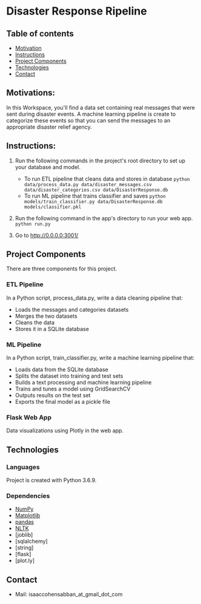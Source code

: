 # Disaster Response Ripeline

## Table of contents
* [Motivation](#Motivation)
* [Instructions](#Instructions)
* [Project Components](#Project_Components)
* [Technologies](#technologies)
* [Contact](#Contact)

## Motivations:
In this Workspace, you'll find a data set containing real messages that were sent during disaster events. A machine learning pipeline is create to categorize these events so that you can send the messages to an appropriate disaster relief agency.

## Instructions:
1. Run the following commands in the project's root directory to set up your database and model.

    - To run ETL pipeline that cleans data and stores in database
        `python data/process_data.py data/disaster_messages.csv data/disaster_categories.csv data/DisasterResponse.db`
    - To run ML pipeline that trains classifier and saves
        `python models/train_classifier.py data/DisasterResponse.db models/classifier.pkl`

2. Run the following command in the app's directory to run your web app.
    `python run.py`

3. Go to http://0.0.0.0:3001/

## Project Components
There are three components for this project.

### ETL Pipeline
In a Python script, process_data.py, write a data cleaning pipeline that:

* Loads the messages and categories datasets
* Merges the two datasets
* Cleans the data
* Stores it in a SQLite database

### ML Pipeline
In a Python script, train_classifier.py, write a machine learning pipeline that:

* Loads data from the SQLite database
* Splits the dataset into training and test sets
* Builds a text processing and machine learning pipeline
* Trains and tunes a model using GridSearchCV
* Outputs results on the test set
* Exports the final model as a pickle file

### Flask Web App
Data visualizations using Plotly in the web app. 

## Technologies
### Languages
Project is created with Python 3.6.9.

### Dependencies


* [NumPy](https://numpy.org)
* [Matplotlib](https://matplotlib.org)
* [pandas](https://pandas.pydata.org)
* [NLTK](https://www.nltk.org/)
* [joblib]
* [sqlalchemy]
* [string]
* [flask]
* [plot.ly]





## Contact

* Mail: isaaccohensabban_at_gmail_dot_com


